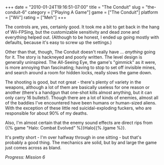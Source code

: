 +++
date = "2010-01-24T19:16:51-07:00"
title = "The Conduit"
slug = "the-conduit-6"
category = ["Playing A Game"]
game = ["The Conduit"]
platform = ["Wii"]
rating = ["Meh"]
+++

The controls are, yes, certainly good.  It took me a bit to get back in the hang of Wii-FPSing, but the customizable sensitivity and dead zone and everything  helped out.  (Although to be honest, I ended up going mostly with defaults, because it's easy to screw up the settings.)

Other than that, though, The Conduit doesn't really have ... <i>anything</i> going for it.  The story is hackneyed and poorly written.  The level design is generally uninspired.  The All-Seeing Eye, the game's "gimmick" as it were, is more annoying than fascinating; having to stop to set off invisible mines, and search around a room for hidden locks, really slows the game down.

The shooting is good, but not great - there's plenty of variety in the weapons, although a lot of them are basically useless for one reason or another (there's a handgun that one-shot kills almost anything, but it can only carry 16 bullets!).  Though there are a lot of kinds of enemies, almost all of the baddies I've encountered have been humans or human-sized aliens.  With the exception of these little red suicidal-exploding fuckers, who are responsible for about 90% of my deaths.

Also, I'm almost certain that the enemy sound effects are direct rips from {{% game "Halo: Combat Evolved" %}}Halo{{% /game %}}.

It's pretty short - I'm over halfway through in one sitting - but that's probably a good thing.  The mechanics are solid, but by and large the game just comes across as bland.

<i>Progress: Mission 6</i>